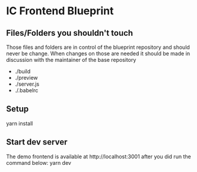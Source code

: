 # IC Frontend Blueprint

## Files/Folders you shouldn't touch
Those files and folders are in control of the blueprint repository and should never be change.
When changes on those are needed it should be made in discussion with the maintainer of the base repository
* ./build
* ./preview
* ./server.js
* ./.babelrc

## Setup
yarn install

## Start dev server
The demo frontend is available at http://localhost:3001 after you did run the command below:
yarn dev